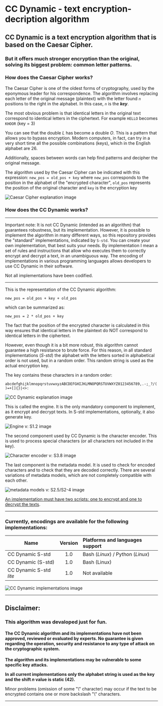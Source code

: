 # CC Dynamic - text encryption-decription algorithm

## CC Dynamic is a text encryption algorithm that is based on the Caesar Cipher.

### But it offers much stronger encryption than the original, solving its biggest problem: **common letter patterns**.

### How does the Caesar Cipher works?

The Caesar Cipher is one of the oldest forms of cryptography, used by the eponymous leader for his correspondence. The algorithm involves replacing each letter of the original message (plaintext) with the letter found *`n`* positions to the right in the alphabet. In this case, *`n`* is the ***key***.

The most obvious problem is that identical letters in the original text correspond to identical letters in the ciphertext. For example `HELLO` becomes `KHOOR` (key = 3)

You can see that the double *L* has become a double *O*. This is a pattern that allows you to bypass encryption. Modern computers, in fact, can try in a very short time all the possible combinations (keys), which in the English alphabet are 26.

Additionally, spaces between words can help find patterns and decipher the original message.

The algorithm used by the Caesar Cipher can be indicated with this expression:
`new_pos = old_pos + key`
where `new_pos` corresponds to the position in the alphabet of the "encrypted character", `old_pos` represents the position of the original character and `key` is the encryption key

![Caesar Cipher explanation image](images/Caesar_Cipher.png)

### How does the CC Dynamic works?

---

Important note: It is not CC Dynamic (intended as an algorithm) that guarantees robustness, but its implementation. However, it is possible to implement the algorithm in many different ways, so this repository provides the "standard" implementations, indicated by `S-std`. You can create your own implementation, that best suits your needs. By implementation I mean a set of rules and instructions that allow who executes them to correctly encrypt and decrypt a text, in an unambiguous way. The encoding of implementations in various programming languages ​​allows developers to use CC Dynamic in their software.

Not all implementations have been codified.

---

This is the representation of the CC Dynamic algorithm:

`new_pos = old_pos + key + old_pos`

which can be summarized as:

`new_pos = 2 * old_pos + key`

The fact that the position of the encrypted character is calculated in this way ensures that identical letters in the plaintext do NOT correspond to identical letters in the ciphertext.

However, even though it is a bit more robust, this algorithm cannot guarantee a high resistance to brute force. For this reason, in all standard implementations (*S-std*) the alphabet with the letters sorted in alphabetical order is not used, but in a random order. This random string is used as the actual encryption key.

The key contains these characters in a random order:

`abcdefghijklmnopqrstuvwxyzABCDEFGHIJKLMNOPQRSTUVWXYZ0123456789,.-;_?/()=+[]{}|<>:`

![CC Dynamic explanation image](images/CC_Dynamic.png)

This is called the engine. It is the only mandatory component to implement, as it encrypt and decrypt texts. In S-std implementations, optionally, it also generate key.

![Engine v: S1.2 image](images/Engine.png)

The second component used by CC Dynamic is the character encoder. This is used to process special characters (or all characters not included in the key).

![Character encoder v: S3.8 image](images/Characters_encoder.png)

The last component is the metadata model. It is used to check for encoded characters and to check that they are decoded correctly. There are several variations of metadata models, which are not completely compatible with each other.

![metadata models v: S2.5/S2-4 image](images/Metadata_models.png)

<u>An implementation must have two scripts: one to encrypt and one to decrypt the texts</u>.

---

### Currently, encodings are available for the following implementations:

| Name                    | Version | Platforms and languages support   |
| ----------------------- |:-------:|:--------------------------------- |
| CC Dynamic S-std        | 1.0     | Bash (*Linux*) / Python (*Linux*) |
| CC Dynamic (S-std)      | 1.0     | Bash (Linux)                      |
| CC Dynamic S-std *lite* | 1.0     | Not available                     |

![CC Dynamic implementations image](images/Implementations.png)

---

## Disclaimer:

### **This algorithm was devaloped just for fun.**

#### **The CC Dynamic algorithm and its implementations have not been approved, reviewed or evaluated by experts. No guarantee is given regarding the operation, security and resistance to any type of attack on the cryptographic system.**

**The algorithm and its implementations may be vulnerable to some specific key attacks.**

**In all current implementations only the alphabet string is used as the key and the shift *n* value is static (42).**

Minor problems (omission of some "\\" character) may occur if the text to be encrypted contains one or more backslash "\\" characters.

---
